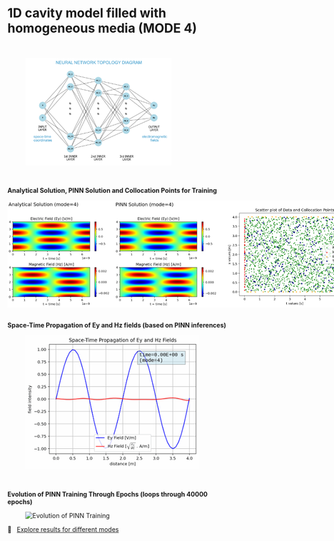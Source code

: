 # 1D cavity model filled with homogeneous media (MODE 4)

<br>
<figure>
  <img src="../images/24_12_6_NN_diagram_annotated.png" width="327" height="240" alt="Neural Network Topology Diagram">
</figure>
<br>


**Analytical Solution, PINN Solution and Collocation Points for Training**
<div style="display: flex; justify-content: space-around;">
  <img src="Analytical_Solution.png" height="240" alt="Analytical Solution">
  <img src="PINN_Solution.png" height="240" alt="PINN Solution">
  <img src="Scatter_Plot.png" height="240" alt="Scatter Plot of Collocation Points">
</div>
<br>

**Space-Time Propagation of Ey and Hz fields (based on PINN inferences)**
<figure>
  <img src="space_time_propagation_eh.gif" height="300" alt="Space-Time Propagation">
</figure>
<br>

**Evolution of PINN Training Through Epochs (loops through 40000 epochs)**
<figure>
  <img src="1d_maxwell_pinn_animation_stacked.gif" width="800" alt="Evolution of PINN Training">
</figure>

:test_tube: &nbsp; [Explore results for different modes](../README.md)

